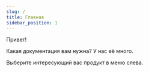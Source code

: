```yaml
---
slug: /
title: Главная
sidebar_position: 1
---
```


Привет!

Какая документация вам нужна? У нас её много.

Выберите интересующий вас продукт в меню слева.
